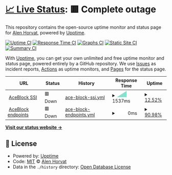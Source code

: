 # [📈 Live Status](https://alenhorvat.github.io/aceblock-monitoring): <!--live status--> **🟥 Complete outage**

This repository contains the open-source uptime monitor and status page for [Alen Horvat](https://www.linkedin.com/in/alen-horvat-0418b551), powered by [Upptime](https://github.com/upptime/upptime).

[![Uptime CI](https://github.com/alenhorvat/aceblock-monitoring/workflows/Uptime%20CI/badge.svg)](https://github.com/alenhorvat/aceblock-monitoring/actions?query=workflow%3A%22Uptime+CI%22)
[![Response Time CI](https://github.com/alenhorvat/aceblock-monitoring/workflows/Response%20Time%20CI/badge.svg)](https://github.com/alenhorvat/aceblock-monitoring/actions?query=workflow%3A%22Response+Time+CI%22)
[![Graphs CI](https://github.com/alenhorvat/aceblock-monitoring/workflows/Graphs%20CI/badge.svg)](https://github.com/alenhorvat/aceblock-monitoring/actions?query=workflow%3A%22Graphs+CI%22)
[![Static Site CI](https://github.com/alenhorvat/aceblock-monitoring/workflows/Static%20Site%20CI/badge.svg)](https://github.com/alenhorvat/aceblock-monitoring/actions?query=workflow%3A%22Static+Site+CI%22)
[![Summary CI](https://github.com/alenhorvat/aceblock-monitoring/workflows/Summary%20CI/badge.svg)](https://github.com/alenhorvat/aceblock-monitoring/actions?query=workflow%3A%22Summary+CI%22)

With [Upptime](https://upptime.js.org), you can get your own unlimited and free uptime monitor and status page, powered entirely by a GitHub repository. We use [Issues](https://github.com/alenhorvat/aceblock-monitoring/issues) as incident reports, [Actions](https://github.com/alenhorvat/aceblock-monitoring/actions) as uptime monitors, and [Pages](https://alenhorvat.github.io/aceblock-monitoring) for the status page.

<!--start: status pages-->
<!-- This summary is generated by Upptime (https://github.com/upptime/upptime) -->
<!-- Do not edit this manually, your changes will be overwritten -->
<!-- prettier-ignore -->
| URL | Status | History | Response Time | Uptime |
| --- | ------ | ------- | ------------- | ------ |
| <img alt="" src="https://favicons.githubusercontent.com/ssi.aceblock.com" height="13"> [AceBlock SSI](https://ssi.aceblock.com) | 🟥 Down | [ace-block-ssi.yml](https://github.com/alenhorvat/aceblock-monitoring/commits/HEAD/history/ace-block-ssi.yml) | <details><summary><img alt="Response time graph" src="./graphs/ace-block-ssi/response-time-week.png" height="20"> 1537ms</summary><br><a href="https://alenhorvat.github.io/aceblock-monitoring/history/ace-block-ssi"><img alt="Response time 1537" src="https://img.shields.io/endpoint?url=https%3A%2F%2Fraw.githubusercontent.com%2Falenhorvat%2Faceblock-monitoring%2FHEAD%2Fapi%2Face-block-ssi%2Fresponse-time.json"></a><br><a href="https://alenhorvat.github.io/aceblock-monitoring/history/ace-block-ssi"><img alt="24-hour response time 1537" src="https://img.shields.io/endpoint?url=https%3A%2F%2Fraw.githubusercontent.com%2Falenhorvat%2Faceblock-monitoring%2FHEAD%2Fapi%2Face-block-ssi%2Fresponse-time-day.json"></a><br><a href="https://alenhorvat.github.io/aceblock-monitoring/history/ace-block-ssi"><img alt="7-day response time 1537" src="https://img.shields.io/endpoint?url=https%3A%2F%2Fraw.githubusercontent.com%2Falenhorvat%2Faceblock-monitoring%2FHEAD%2Fapi%2Face-block-ssi%2Fresponse-time-week.json"></a><br><a href="https://alenhorvat.github.io/aceblock-monitoring/history/ace-block-ssi"><img alt="30-day response time 1537" src="https://img.shields.io/endpoint?url=https%3A%2F%2Fraw.githubusercontent.com%2Falenhorvat%2Faceblock-monitoring%2FHEAD%2Fapi%2Face-block-ssi%2Fresponse-time-month.json"></a><br><a href="https://alenhorvat.github.io/aceblock-monitoring/history/ace-block-ssi"><img alt="1-year response time 1537" src="https://img.shields.io/endpoint?url=https%3A%2F%2Fraw.githubusercontent.com%2Falenhorvat%2Faceblock-monitoring%2FHEAD%2Fapi%2Face-block-ssi%2Fresponse-time-year.json"></a></details> | <details><summary><a href="https://alenhorvat.github.io/aceblock-monitoring/history/ace-block-ssi">12.52%</a></summary><a href="https://alenhorvat.github.io/aceblock-monitoring/history/ace-block-ssi"><img alt="All-time uptime 12.52%" src="https://img.shields.io/endpoint?url=https%3A%2F%2Fraw.githubusercontent.com%2Falenhorvat%2Faceblock-monitoring%2FHEAD%2Fapi%2Face-block-ssi%2Fuptime.json"></a><br><a href="https://alenhorvat.github.io/aceblock-monitoring/history/ace-block-ssi"><img alt="24-hour uptime 12.52%" src="https://img.shields.io/endpoint?url=https%3A%2F%2Fraw.githubusercontent.com%2Falenhorvat%2Faceblock-monitoring%2FHEAD%2Fapi%2Face-block-ssi%2Fuptime-day.json"></a><br><a href="https://alenhorvat.github.io/aceblock-monitoring/history/ace-block-ssi"><img alt="7-day uptime 12.52%" src="https://img.shields.io/endpoint?url=https%3A%2F%2Fraw.githubusercontent.com%2Falenhorvat%2Faceblock-monitoring%2FHEAD%2Fapi%2Face-block-ssi%2Fuptime-week.json"></a><br><a href="https://alenhorvat.github.io/aceblock-monitoring/history/ace-block-ssi"><img alt="30-day uptime 12.52%" src="https://img.shields.io/endpoint?url=https%3A%2F%2Fraw.githubusercontent.com%2Falenhorvat%2Faceblock-monitoring%2FHEAD%2Fapi%2Face-block-ssi%2Fuptime-month.json"></a><br><a href="https://alenhorvat.github.io/aceblock-monitoring/history/ace-block-ssi"><img alt="1-year uptime 12.52%" src="https://img.shields.io/endpoint?url=https%3A%2F%2Fraw.githubusercontent.com%2Falenhorvat%2Faceblock-monitoring%2FHEAD%2Fapi%2Face-block-ssi%2Fuptime-year.json"></a></details>
| <img alt="" src="https://favicons.githubusercontent.com/test-api.aceblock.com" height="13"> [AceBlock endpoints](https://test-api.aceblock.com) | 🟥 Down | [ace-block-endpoints.yml](https://github.com/alenhorvat/aceblock-monitoring/commits/HEAD/history/ace-block-endpoints.yml) | <details><summary><img alt="Response time graph" src="./graphs/ace-block-endpoints/response-time-week.png" height="20"> 0ms</summary><br><a href="https://alenhorvat.github.io/aceblock-monitoring/history/ace-block-endpoints"><img alt="Response time 0" src="https://img.shields.io/endpoint?url=https%3A%2F%2Fraw.githubusercontent.com%2Falenhorvat%2Faceblock-monitoring%2FHEAD%2Fapi%2Face-block-endpoints%2Fresponse-time.json"></a><br><a href="https://alenhorvat.github.io/aceblock-monitoring/history/ace-block-endpoints"><img alt="24-hour response time 0" src="https://img.shields.io/endpoint?url=https%3A%2F%2Fraw.githubusercontent.com%2Falenhorvat%2Faceblock-monitoring%2FHEAD%2Fapi%2Face-block-endpoints%2Fresponse-time-day.json"></a><br><a href="https://alenhorvat.github.io/aceblock-monitoring/history/ace-block-endpoints"><img alt="7-day response time 0" src="https://img.shields.io/endpoint?url=https%3A%2F%2Fraw.githubusercontent.com%2Falenhorvat%2Faceblock-monitoring%2FHEAD%2Fapi%2Face-block-endpoints%2Fresponse-time-week.json"></a><br><a href="https://alenhorvat.github.io/aceblock-monitoring/history/ace-block-endpoints"><img alt="30-day response time 0" src="https://img.shields.io/endpoint?url=https%3A%2F%2Fraw.githubusercontent.com%2Falenhorvat%2Faceblock-monitoring%2FHEAD%2Fapi%2Face-block-endpoints%2Fresponse-time-month.json"></a><br><a href="https://alenhorvat.github.io/aceblock-monitoring/history/ace-block-endpoints"><img alt="1-year response time 0" src="https://img.shields.io/endpoint?url=https%3A%2F%2Fraw.githubusercontent.com%2Falenhorvat%2Faceblock-monitoring%2FHEAD%2Fapi%2Face-block-endpoints%2Fresponse-time-year.json"></a></details> | <details><summary><a href="https://alenhorvat.github.io/aceblock-monitoring/history/ace-block-endpoints">90.98%</a></summary><a href="https://alenhorvat.github.io/aceblock-monitoring/history/ace-block-endpoints"><img alt="All-time uptime 90.98%" src="https://img.shields.io/endpoint?url=https%3A%2F%2Fraw.githubusercontent.com%2Falenhorvat%2Faceblock-monitoring%2FHEAD%2Fapi%2Face-block-endpoints%2Fuptime.json"></a><br><a href="https://alenhorvat.github.io/aceblock-monitoring/history/ace-block-endpoints"><img alt="24-hour uptime 90.98%" src="https://img.shields.io/endpoint?url=https%3A%2F%2Fraw.githubusercontent.com%2Falenhorvat%2Faceblock-monitoring%2FHEAD%2Fapi%2Face-block-endpoints%2Fuptime-day.json"></a><br><a href="https://alenhorvat.github.io/aceblock-monitoring/history/ace-block-endpoints"><img alt="7-day uptime 90.98%" src="https://img.shields.io/endpoint?url=https%3A%2F%2Fraw.githubusercontent.com%2Falenhorvat%2Faceblock-monitoring%2FHEAD%2Fapi%2Face-block-endpoints%2Fuptime-week.json"></a><br><a href="https://alenhorvat.github.io/aceblock-monitoring/history/ace-block-endpoints"><img alt="30-day uptime 90.98%" src="https://img.shields.io/endpoint?url=https%3A%2F%2Fraw.githubusercontent.com%2Falenhorvat%2Faceblock-monitoring%2FHEAD%2Fapi%2Face-block-endpoints%2Fuptime-month.json"></a><br><a href="https://alenhorvat.github.io/aceblock-monitoring/history/ace-block-endpoints"><img alt="1-year uptime 90.98%" src="https://img.shields.io/endpoint?url=https%3A%2F%2Fraw.githubusercontent.com%2Falenhorvat%2Faceblock-monitoring%2FHEAD%2Fapi%2Face-block-endpoints%2Fuptime-year.json"></a></details>

<!--end: status pages-->

[**Visit our status website →**](https://alenhorvat.github.io/aceblock-monitoring)

## 📄 License

- Powered by: [Upptime](https://github.com/upptime/upptime)
- Code: [MIT](./LICENSE) © [Alen Horvat](https://www.linkedin.com/in/alen-horvat-0418b551)
- Data in the `./history` directory: [Open Database License](https://opendatacommons.org/licenses/odbl/1-0/)
